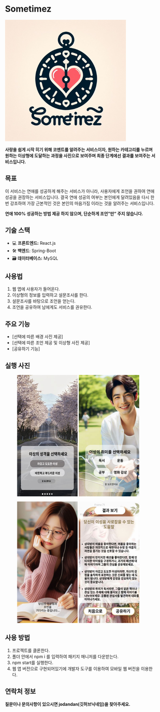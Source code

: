 # Sometimez
<img src="image/Sometimez.jpg" width="400" height="400"/>

**사랑을 쉽게 시작 히기 위해 코멘트를 알려주는 서비스이자, 원하는 카테고리를 누르며 원하는 이상형에 도달하는 과정을 사진으로 보여주며  최종 단계에선 결과를 보여주는 서비스입니다.**

## 목표
이 서비스는 연애를 성공하게 해주는 서비스가 아니라, 사용자에게 조언을 권하여 연애 성공을 권장하는 서비스입니다. 결국 연애 성공의 여부는 본인에게 달려있음을 다시 한번 강조하여 가장 근본적인 것은 본인의 마음가짐 이라는 것을 알려주는 서비스입니다.  

**연애 100% 성공하는 방법 제공 하지 않으며,  단순하게 조언”만” 주지 않습니다.**

## 기술 스택
- 💻 **프론트엔드:** React.js
- 🛠️ **백엔드**: Spring-Boot
- 🗃️ **데이터베이스:** MySQL

[//]: # (## 접속 도메인)
[//]: # (### [Sometimez]&#40;&#41;)

## 사용법
1. 웹 앱에 사용자가 들어온다.
2. 이상형의 정보를 입력하고 설문조사를 한다.
3. 설문조사를 바탕으로 조언을 얻는다.
4. 조언을 공유하여 남에게도 서비스를 권유한다.

## 주요 기능
- [선택에 따른 배경 사진 제공]
- [선택에 따른 조언 제공  및 이상형 사진 제공]
- [공유하기 기능]

## 실행 사진
<figure class="half">
<a href="link"><img src="image/spring.jpg" width="200" height="400"></a>
<a href="link"><img src="image/man.jpg" width="200" height="400"></a>
</figure>
<figure class="half">
<a href="link"><img src="image/woman.jpg" width="200" height="400"></a>
<a href="link"><img src="image/result.jpg" width="200" height="400"></a>
</figure>

## 사용 방법
1. 프로젝트를 클론한다.
2. 폴더 안에서 npm i 를 입력하여 패키지 매니저를 다운받는다.
3. npm start를 실행한다.
4. 웹 앱 버전으로 구현되어있기에 개발자 도구를 이용하여 모바일 웹 버전을 이용한다.

## 연락처 정보
**질문이나 문의사항이 있으시면 jodandan(깃허브닉네임)을 찾아주세요.**
